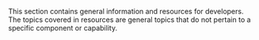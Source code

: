 This section contains general information and resources for developers. The topics covered in resources are general topics that do not pertain to a specific component or capability.